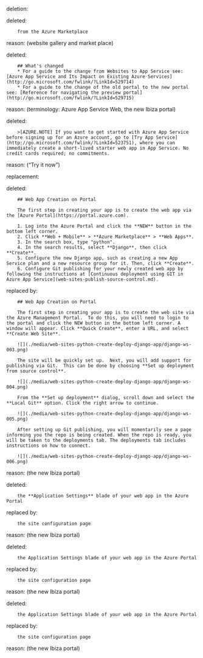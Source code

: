 deletion:

deleted:

		from the Azure Marketplace

reason: (website gallery and market place)

deleted:

		## What's changed
		* For a guide to the change from Websites to App Service see: [Azure App Service and Its Impact on Existing Azure Services](http://go.microsoft.com/fwlink/?LinkId=529714)
		* For a guide to the change of the old portal to the new portal see: [Reference for navigating the preview portal](http://go.microsoft.com/fwlink/?LinkId=529715)

reason: (terminology: Azure App Service Web, the new Ibiza portal)

deleted:

		>[AZURE.NOTE] If you want to get started with Azure App Service before signing up for an Azure account, go to [Try App Service](http://go.microsoft.com/fwlink/?LinkId=523751), where you can immediately create a short-lived starter web app in App Service. No credit cards required; no commitments.

reason: (“Try it now”)

replacement:

deleted:

		## Web App Creation on Portal
		
		The first step in creating your app is to create the web app via the [Azure Portal](https://portal.azure.com).
		
		1. Log into the Azure Portal and click the **NEW** button in the bottom left corner.
		2. Click **Web + Mobile** > **Azure Marketplace** > **Web Apps**.
		3. In the search box, type "python".
		4. In the search results, select **Django**, then click **Create**.
		5. Configure the new Django app, such as creating a new App Service plan and a new resource group for it. Then, click **Create**.
		6. Configure Git publishing for your newly created web app by following the instructions at [Continuous deployment using GIT in Azure App Service](web-sites-publish-source-control.md).

replaced by:

		## Web App Creation on Portal
		
		The first step in creating your app is to create the web site via the Azure Management Portal.  To do this, you will need to login to the portal and click the NEW button in the bottom left corner. A window will appear. Click **Quick Create**, enter a URL, and select **Create Web Site**.
		
		![](./media/web-sites-python-create-deploy-django-app/django-ws-003.png)
		
		The site will be quickly set up.  Next, you will add support for publishing via Git.  This can be done by choosing **Set up deployment from source control**.
		
		![](./media/web-sites-python-create-deploy-django-app/django-ws-004.png)
		
		From the **Set up deployment** dialog, scroll down and select the **Local Git** option. Click the right arrow to continue.
		
		![](./media/web-sites-python-create-deploy-django-app/django-ws-005.png)
		
		After setting up Git publishing, you will momentarily see a page informing you the repo is being created. When the repo is ready, you will be taken to the deployments tab. The deployments tab includes instructions on how to connect.  
		
		![](./media/web-sites-python-create-deploy-django-app/django-ws-006.png)

reason: (the new Ibiza portal)

deleted:

		the **Application Settings** blade of your web app in the Azure Portal

replaced by:

		the site configuration page

reason: (the new Ibiza portal)

deleted:

		the Application Settings blade of your web app in the Azure Portal

replaced by:

		the site configuration page

reason: (the new Ibiza portal)

deleted:

		the Application Settings blade of your web app in the Azure Portal

replaced by:

		the site configuration page

reason: (the new Ibiza portal)

